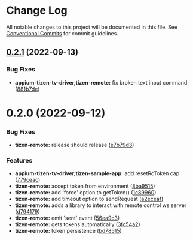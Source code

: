 # Change Log

All notable changes to this project will be documented in this file.
See [Conventional Commits](https://conventionalcommits.org) for commit guidelines.

## [0.2.1](https://github.com/headspinio/appium-tizen-tv-driver/compare/@headspinio/tizen-remote@0.2.0...@headspinio/tizen-remote@0.2.1) (2022-09-13)


### Bug Fixes

* **appium-tizen-tv-driver,tizen-remote:** fix broken text input command ([881b7de](https://github.com/headspinio/appium-tizen-tv-driver/commit/881b7de24bf80e71c6e934f2f02bb2a3461966dd))





# 0.2.0 (2022-09-12)


### Bug Fixes

* **tizen-remote:** release should release ([e7b79d3](https://github.com/headspinio/appium-tizen-tv-driver/commit/e7b79d3a35af81c5e3314cfec4b3b3bf56fd0c52))


### Features

* **appium-tizen-tv-driver,tizen-sample-app:** add resetRcToken cap ([779ceac](https://github.com/headspinio/appium-tizen-tv-driver/commit/779ceac426ba3aab764ecea80bffdeaa9e04ec7a))
* **tizen-remote:** accept token from environment ([8ba9515](https://github.com/headspinio/appium-tizen-tv-driver/commit/8ba95150fa5a7c3d95298054c00baf4cf0ca2880))
* **tizen-remote:** add 'force' option to getToken() ([1c89960](https://github.com/headspinio/appium-tizen-tv-driver/commit/1c899605b5c040dce978b03d7ca2a86c15035274))
* **tizen-remote:** add timeout option to sendRequest ([a2eceaf](https://github.com/headspinio/appium-tizen-tv-driver/commit/a2eceaf4c750e88f4f54ec1d0f47a1d4a1505c22))
* **tizen-remote:** adds a library to interact with remote control ws server ([d794179](https://github.com/headspinio/appium-tizen-tv-driver/commit/d794179fe4858bd9fb83c66c661b77b8635e2e1c))
* **tizen-remote:** emit 'sent' event ([56ea9c3](https://github.com/headspinio/appium-tizen-tv-driver/commit/56ea9c37848ce5b765133b2025ba1f939d78fa9b))
* **tizen-remote:** gets tokens automatically ([3fc54a2](https://github.com/headspinio/appium-tizen-tv-driver/commit/3fc54a2cd6031cf061fa4ec1b48f65446be92a24))
* **tizen-remote:** token persistence ([bd78515](https://github.com/headspinio/appium-tizen-tv-driver/commit/bd785152e5fbcb06e10dd4a1a7f46e22a366015d))
